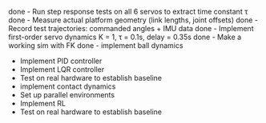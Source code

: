 
done - Run step response tests on all 6 servos to extract time constant τ
done - Measure actual platform geometry (link lengths, joint offsets)
done - Record test trajectories: commanded angles + IMU data
done - Implement first-order servo dynamics K = 1, τ = 0.1s, delay = 0.35s
done - Make a working sim with FK
done - implement ball dynamics
- Implement PID controller
- Implement LQR controller
- Test on real hardware to establish baseline
- implement contact dynamics
- Set up parallel environments
- Implement RL
- Test on real hardware to establish baseline
